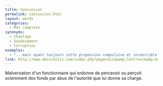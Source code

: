 ```yaml
---
title: Concussion
permalink: concussion.html
layout: words
categories:
  - Mot complexe
synonyms:
  - Chantage
  - Soudoiement
  - Corruption
examples:
  - "...mais ayant toujours cette propension compulsive et incoercible à quelque malversation, prévarication et autre concussion, la prudence est de mise."
link: http://www.absurditis.com/index.php?page=dico&amp;lettre=C&amp;mot=Concussion
---
```


Malversation d'un fonctionnaire qui ordonne de percevoir ou perçoit sciemment des fonds par abus de l'autorité que lui donne sa charge.

